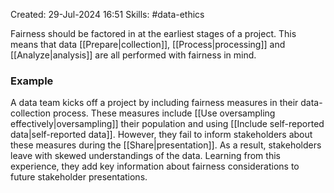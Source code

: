 Created: 29-Jul-2024 16:51
Skills: #data-ethics

Fairness should be factored in at the earliest stages of a project. This means that data [[Prepare|collection]], [[Process|processing]] and [[Analyze|analysis]] are all performed with fairness in mind.
### Example
A data team kicks off a project by including fairness measures in their data-collection process. These measures include [[Use oversampling effectively|oversampling]] their population and using [[Include self-reported data|self-reported data]]. However, they fail to inform stakeholders about these measures during the [[Share|presentation]]. As a result, stakeholders leave with skewed understandings of the data. Learning from this experience, they add key information about fairness considerations to future stakeholder presentations.
